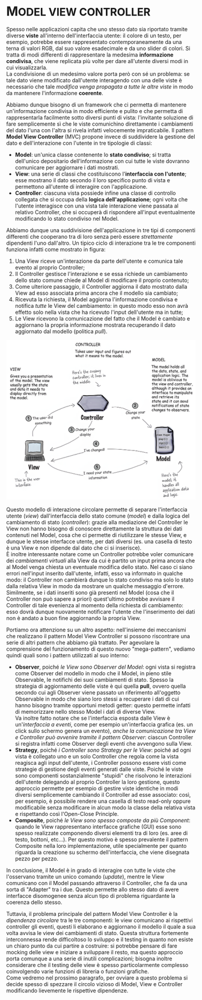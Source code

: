 # <big>M</big>ODEL VIEW CONTROLLER

Spesso nelle applicazioni capita che uno stesso dato sia riportato tramite diverse __viste__ all'interno dell'interfaccia utente: il colore di un testo, per esempio, potrebbe essere rappresentato contemporaneamente da una terna di valori RGB, dal suo valore esadecimale e da uno slider di colori.
Si tratta di modi differenti di rappresentare la medesima __informazione condivisa__, che viene replicata più volte per dare all'utente diversi modi in cui visualizzarla. \
La condivisione di un medesimo valore porta però con sé un problema: se tale dato viene modificato dall'utente interagendo con una delle viste è necessario che tale _modifica venga propagata a tutte le altre viste_ in modo da mantenere l'informazione __coerente__.

Abbiamo dunque bisogno di un framework che ci permetta di mantenere un'informazione condivisa in modo efficiente e pulito e che permetta di rappresentarla facilmente sotto diversi punti di vista: l'invitante soluzione di fare semplicemente sì che le viste comunichino direttamente i cambiamenti del dato l'una con l'altra si rivela infatti velocemente impraticabile.
Il pattern __Model View Controller__ (MVC) propone invece di suddividere la gestione del dato e dell'interazione con l'utente in tre tipologie di classi:

- __Model__: un'unica classe contenente lo __stato condiviso__; si tratta dell'unico depositario dell'informazione con cui tutte le viste dovranno comunicare per aggiornare i dati mostrati.
- __View__: una serie di classi che costituiscono l'__interfaccia con l'utente__; esse mostrano il dato secondo il loro specifico punto di vista e permettono all'utente di interagire con l'applicazione.
- __Controller__: ciascuna vista possiede infine una classe di controllo collegata che si occupa della __logica dell'applicazione__; ogni volta che l'utente interagisce con una vista tale interazione viene passata al relativo Controller, che si occuperà di rispondere all'input eventualmente modificando lo stato condiviso nel Model.

Abbiamo dunque una suddivisione dell'applicazione in tre tipi di componenti differenti che cooperano tra di loro senza però essere _strettamente_ dipendenti l'uno dall'altro.
Un tipico ciclo di interazione tra le tre componenti funziona infatti come mostrato in figura: 

1. Una View riceve un'interazione da parte dell'utente e comunica tale evento al proprio Controller;
2. Il Controller gestisce l'interazione e se essa richiede un cambiamento dello stato comune chiede al Model di modificare il proprio contenuto;
3. Come ulteriore passaggio, il Controller aggiorna il dato mostrato dalla View ad esso associata prima ancora che il modello sia cambiato;
4. Ricevuta la richiesta, il Model aggiorna l'informazione condivisa e notifica _tutte_ le View del cambiamento: in questo modo esso non avrà effetto solo nella vista che ha ricevuto l'input dell'utente ma in tutte;
5. Le View ricevono la comunicazione del fatto che il Model è cambiato e aggiornano la propria informazione mostrata recuperando il dato aggiornato dal modello (politica _pull_).

![MVC](/assets/09_model-view-controller.png)

Questo modello di interazione circolare permette di separare l'interfaccia utente (_view_) dall'interfaccia dello stato comune (_model_) e dalla logica del cambiamento di stato (_controller_): grazie alla mediazione del Controller le View non hanno bisogno di conoscere direttamente la struttura dei dati contenuti nel Model, cosa che ci permette di riutilizzare le stesse View, e dunque le stesse interfacce utente, per dati diversi (es. una casella di testo è una View e non dipende dal dato che ci si inserisce). \
È inoltre interessante notare come un Controller potrebbe voler comunicare dei _cambiamenti virtuali_ alla View da cui è partito un input prima ancora che al Model venga chiesta un eventuale modifica dello stato.
Nel caso ci siano errori nell'input inserito dall'utente, infatti, esso va informato in qualche modo: il Controller non cambierà dunque lo stato condiviso ma solo lo stato dalla relativa View in modo da mostrare un qualche messaggio d'errore.
Similmente, se i dati inseriti sono già presenti nel Model (cosa che il Controller non può sapere a priori) quest'ultimo potrebbe avvisare il Controller di tale evenienza al momento della richiesta di cambiamento: esso dovrà dunque nuovamente notificare l'utente che l'inserimento dei dati non è andato a buon fine aggiornando la propria View.

Portiamo ora attenzione su un altro aspetto: nell'insieme dei meccanismi che realizzano il pattern Model View Controller si possono riscontrare una serie di altri pattern che abbiamo già trattato.
Per agevolare la comprensione del funzionamento di questo nuovo "mega-pattern", vediamo quindi quali sono i pattern utilizzati al suo interno:

- __Observer__, poiché _le View sono Observer del Model_: ogni vista si registra come Observer del modello in modo che il Model, in pieno stile Observable, le notifichi dei suoi cambiamenti di stato.
Spesso la strategia di aggiornamento delle viste è qui quella __pull__, ovvero quella secondo cui agli Observer viene passato un riferimento all'oggetto Observable in modo che siano loro stessi a recuperare i dati di cui hanno bisogno tramite opportuni metodi getter: questo permette infatti di memorizzare nello stesso Model i dati di diverse View. \
Va inoltre fatto notare che se l'interfaccia esposta dalle View è un'_interfaccia a eventi_, come per esempio un'interfaccia grafica (es. un click sullo schermo genera un evento), _anche la comunicazione tra View e Controller può avvenire tramite il pattern Observer_: ciascun Controller si registra infatti come Observer degli eventi che avvengono sulla View.
- __Strategy__, poiché _i Controller sono Strategy per le View_: poiché ad ogni vista è collegato uno e un solo Controller che regola come la vista reagisca agli input dell'utente, i Controller possono essere visti come strategie di gestione degli eventi generati dalle viste.
Poiché le viste sono componenti sostanzialmente "stupidi" che risolvono le interazioni dell'utente delegando al proprio Controller la loro gestione, questo approccio permette per esempio di gestire viste identiche in modi diversi semplicemente cambiando il Controller ad esse associato: così, per esempio, è possibile rendere una casella di testo read-only oppure modificabile senza modificare in alcun modo la classe della relativa vista e rispettando così l'Open-Close Principle.
- __Composite__, poiché _le View sono spesso composte da più Component_: quando le View rappresentano interfacce grafiche (GUI) esse sono spesso realizzate componendo diversi elementi tra di loro (es. aree di testo, bottoni, etc...).
Per questo motivo è spesso prevalente il pattern Composite nella loro implementazione, utile specialmente per quanto riguarda la creazione su schermo dell'interfaccia, che viene disegnata pezzo per pezzo.

In conclusione, il Model è in grado di interagire con tutte le viste che l'osservano tramite un unico comando (_update_), mentre le View comunicano con il Model passando attraverso il Controller, che fa da una sorta di "Adapter" tra i due.
Questo permette allo stesso dato di avere interfacce disomogenee senza alcun tipo di problema riguardante la coerenza dello stesso.

Tuttavia, il problema principale del pattern Model View Controller è la _dipendenza circolare_ tra le tre componenti: le view comunicano ai rispettivi controller gli eventi, questi li elaborano e aggiornano il modello il quale a sua volta avvisa le view dei cambiamenti di stato.
Questa struttura fortemente interconnessa rende difficoltoso lo sviluppo e il testing in quanto non esiste un chiaro punto da cui partire a costruire: si potrebbe pensare di fare mocking delle view e iniziare a sviluppare il resto, ma questo approccio porta comunque a una serie di inutili complicazioni; bisogna inoltre considerare che il testing delle view è spesso particolarmente complesso coinvolgendo varie funzioni di libreria o funzioni grafiche. \
Come vedremo nel prossimo paragrafo, per ovviare a questo problema si decide spesso di spezzare il circolo vizioso di Model, View e Controller modificando lievemente le rispettive dipendenze.
